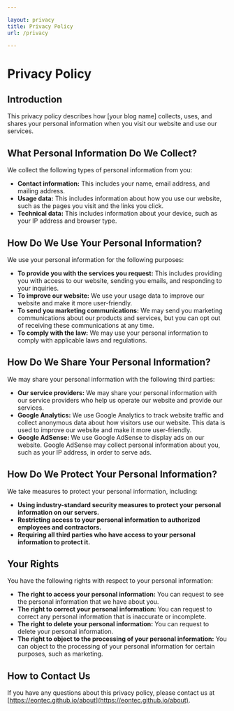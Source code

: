 ```yaml
---

layout: privacy
title: Privacy Policy
url: /privacy

---
```


# Privacy Policy

## Introduction

This privacy policy describes how [your blog name] collects, uses, and shares your personal information when you visit our website and use our services.

## What Personal Information Do We Collect?

We collect the following types of personal information from you:

* **Contact information:** This includes your name, email address, and mailing address.
* **Usage data:** This includes information about how you use our website, such as the pages you visit and the links you click.
* **Technical data:** This includes information about your device, such as your IP address and browser type.

## How Do We Use Your Personal Information?

We use your personal information for the following purposes:

* **To provide you with the services you request:** This includes providing you with access to our website, sending you emails, and responding to your inquiries.
* **To improve our website:** We use your usage data to improve our website and make it more user-friendly.
* **To send you marketing communications:** We may send you marketing communications about our products and services, but you can opt out of receiving these communications at any time.
* **To comply with the law:** We may use your personal information to comply with applicable laws and regulations.

## How Do We Share Your Personal Information?

We may share your personal information with the following third parties:

* **Our service providers:** We may share your personal information with our service providers who help us operate our website and provide our services.
* **Google Analytics:** We use Google Analytics to track website traffic and collect anonymous data about how visitors use our website. This data is used to improve our website and make it more user-friendly.
* **Google AdSense:** We use Google AdSense to display ads on our website. Google AdSense may collect personal information about you, such as your IP address, in order to serve ads.

## How Do We Protect Your Personal Information?

We take measures to protect your personal information, including:

* **Using industry-standard security measures to protect your personal information on our servers.**
* **Restricting access to your personal information to authorized employees and contractors.**
* **Requiring all third parties who have access to your personal information to protect it.**

## Your Rights

You have the following rights with respect to your personal information:

* **The right to access your personal information:** You can request to see the personal information that we have about you.
* **The right to correct your personal information:** You can request to correct any personal information that is inaccurate or incomplete.
* **The right to delete your personal information:** You can request to delete your personal information.
* **The right to object to the processing of your personal information:** You can object to the processing of your personal information for certain purposes, such as marketing.

## How to Contact Us

If you have any questions about this privacy policy, please contact us at [https://eontec.github.io/about](https://eontec.github.io/about).